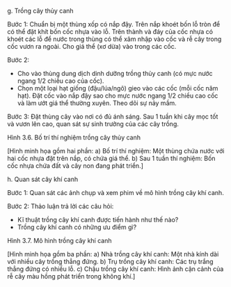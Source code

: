 g. Trồng cây thủy canh

Bước 1: Chuẩn bị một thùng xốp có nắp đậy. Trên nắp khoét bốn lỗ tròn để có thể đặt khít bốn cốc nhựa vào lỗ. Trên thành và đáy của cốc nhựa có khoét các lỗ để nước trong thùng có thể xâm nhập vào cốc và rễ cây trong cốc vươn ra ngoài. Cho giá thể (xơ dừa) vào trong các cốc.

Bước 2:
- Cho vào thùng dung dịch dinh dưỡng trồng thủy canh (có mực nước ngang 1/2 chiều cao của cốc).
- Chọn một loại hạt giống (đậu/lúa/ngô) gieo vào các cốc (mỗi cốc năm hạt). Đặt cốc vào nắp đậy sao cho mực nước ngang 1/2 chiều cao cốc và làm ướt giá thể thường xuyên. Theo dõi sự nảy mầm.

Bước 3: Đặt thùng cây vào nơi có đủ ánh sáng. Sau 1 tuần khi cây mọc tốt và vươn lên cao, quan sát sự sinh trưởng của các cây trồng.

Hình 3.6. Bố trí thí nghiệm trồng cây thủy canh

[Hình minh họa gồm hai phần:
a) Bố trí thí nghiệm: Một thùng chứa nước với hai cốc nhựa đặt trên nắp, có chứa giá thể.
b) Sau 1 tuần thí nghiệm: Bốn cốc nhựa chứa đất và cây non đang phát triển.]

h. Quan sát cây khí canh

Bước 1: Quan sát các ảnh chụp và xem phim về mô hình trồng cây khí canh.

Bước 2: Thảo luận trả lời các câu hỏi:
+ Kĩ thuật trồng cây khí canh được tiến hành như thế nào?
+ Trồng cây khí canh có những ưu điểm gì?

Hình 3.7. Mô hình trồng cây khí canh

[Hình minh họa gồm ba phần:
a) Nhà trồng cây khí canh: Một nhà kính dài với nhiều cây trồng thẳng đứng.
b) Trụ trồng cây khí canh: Các trụ trắng thẳng đứng có nhiều lỗ.
c) Chậu trồng cây khí canh: Hình ảnh cận cảnh của rễ cây màu hồng phát triển trong không khí.]
